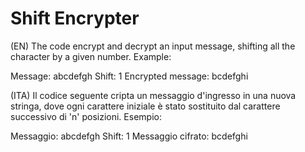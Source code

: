 # Shift Encrypter

(EN)
The code encrypt and decrypt an input message, shifting all the character by a given number.
Example: 

Message: abcdefgh
Shift: 1
Encrypted message: bcdefghi

(ITA)
Il codice seguente cripta un messaggio d'ingresso in una nuova stringa, dove ogni carattere iniziale è stato sostituito dal carattere successivo di 'n' posizioni. Esempio:

Messaggio: abcdefgh
Shift: 1
Messaggio cifrato: bcdefghi
